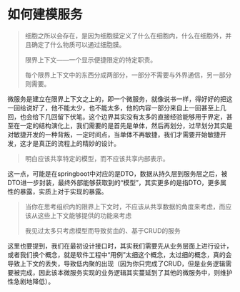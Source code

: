 # 如何建模服务

> 细胞之所以会存在，是因为细胞膜定义了什么在细胞内，什么在细胞外，并且确定了什么物质可以通过细胞膜。
>
> 限界上下文——一个显示便捷限定的特定职责。
>
> 每个限界上下文中的东西分成两部分，一部分不需要与外界通信，另一部分则需要。

微服务是建立在限界上下文之上的，即一个微服务，就像说书一样，得好好的把这一回给说好了，他不能太少，也不能太多，他的内容一部分来自上一回甚至上几回，也会给下几回留下伏笔。这个边界其实没有太多的直接经验能够用于界定，甚至在一定的结构演化上，我们需要的是首先是单体，然后再划分，过早划分其实是对敏捷开发的一种背叛，一定时间点，当单体不再敏捷，我们才需要开始敏捷开发，这才是真正的流程上的精妙的设计。

> 明白应该共享特定的模型，而不应该共享内部表示。

这一点，可能是在springboot中对应的是DTO，数据从持久层到服务层之后，被DTO进一步封装，最终外部能够获取到的“模型”，其实更多的是指DTO，更多属性的暴露，实质上对于实现的暴露。

> 当你在思考组织内的限界上下文时，不应该从共享数据的角度来考虑，而应该从这些上下文能够提供的功能来考虑
>
> 我见过太多只考虑模型而导致贫血的、基于CRUD的服务

这里也要提到，我们在最初设计接口时，其实我们需要先从业务层面上进行设计，或者我们换个概念，就是软件工程中“用例”太细这个概念，太过细的概念，真的会导致上下文的丢失，导致低内聚的出现（因为你只完成了CRUD，但是业务逻辑需要被完成，因此该本微服务实现的业务逻辑其实蔓延到了其他的微服务中，则维护性急剧地降低）。